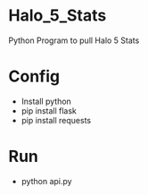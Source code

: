 # Halo_5_Stats
Python Program to pull Halo 5 Stats 

# Config
- Install python
- pip install flask
- pip install requests

# Run
- python api.py